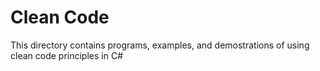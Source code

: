 # Clean Code

This directory contains programs, examples, and demostrations of using clean code principles in C#